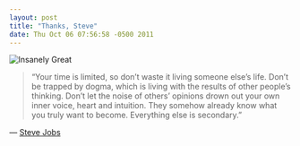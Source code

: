 ```yaml
---
layout: post
title: "Thanks, Steve"
date: Thu Oct 06 07:56:58 -0500 2011
---
```


![Insanely Great](http://jasonheppler.org/images/great.jpg "Insanely Great")

> “Your time is limited, so don’t waste it living someone else’s life. Don’t be trapped by dogma, which is living with the results of other people’s thinking. Don’t let the noise of others’ opinions drown out your own inner voice, heart and intuition. They somehow already know what you truly want to become. Everything else is secondary.”

— [Steve Jobs](http://www.jasonheppler.org/go-be-awesome.html)